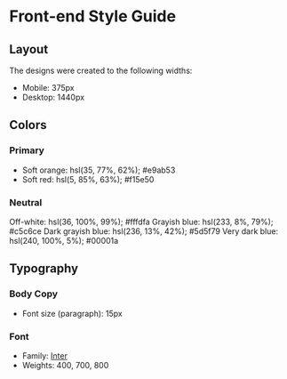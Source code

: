 # Front-end Style Guide

## Layout

The designs were created to the following widths:

- Mobile: 375px
- Desktop: 1440px

## Colors

### Primary

- Soft orange: hsl(35, 77%, 62%); 	#e9ab53
- Soft red: hsl(5, 85%, 63%); 	#f15e50

### Neutral

Off-white: hsl(36, 100%, 99%); 	#fffdfa
Grayish blue: hsl(233, 8%, 79%); 	#c5c6ce
Dark grayish blue: hsl(236, 13%, 42%); 	#5d5f79
Very dark blue: hsl(240, 100%, 5%); #00001a

## Typography

### Body Copy

- Font size (paragraph): 15px

### Font

- Family: [Inter](https://fonts.google.com/specimen/Inter)
- Weights: 400, 700, 800
